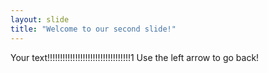 ```yaml
---
layout: slide
title: "Welcome to our second slide!"
---
```

Your text!!!!!!!!!!!!!!!!!!!!!!!!!!!!!!!!!1
Use the left arrow to go back!
